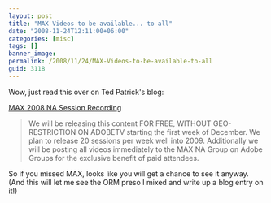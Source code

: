 ```yaml
---
layout: post
title: "MAX Videos to be available... to all"
date: "2008-11-24T12:11:00+06:00"
categories: [misc]
tags: []
banner_image: 
permalink: /2008/11/24/MAX-Videos-to-be-available-to-all
guid: 3118
---
```


Wow, just read this over on Ted Patrick's blog:

<a href="http://onflash.org/ted/2008/11/max-2008-na-session-recording.php">MAX 2008 NA Session Recording</a>

<blockquote>
<p>
We will be releasing this content FOR FREE, WITHOUT GEO-RESTRICTION ON ADOBETV starting the first week of December. We plan to release 20 sessions per week well into 2009. Additionally we will be posting all videos immediately to the MAX NA Group on Adobe Groups for the exclusive benefit of paid attendees. 
</p>
</blockquote>

So if you missed MAX, looks like you will get a chance to see it anyway. (And this will let me see the ORM preso I mixed and write up a blog entry on it!)